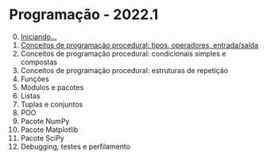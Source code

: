# Programação - 2022.1

0. [Iniciando...](prog_aulas/prog_inicio.md)
1. [Conceitos de programação procedural: tipos, operadores, entrada/saída](https://github.com/claytonjasilva/claytonjasilva.github.io/blob/main/prog_aulas/conceitos(1).md) 
2. Conceitos de programação procedural: condicionais simples e compostas
3. Conceitos de programação procedural: estruturas de repetição
4. Funções
5. Módulos e pacotes
6. Listas
7. Tuplas e conjuntos
8. POO
9. Pacote NumPy
10. Pacote Matplotlib
11. Pacote SciPy
12. Debugging, testes e perfilamento
